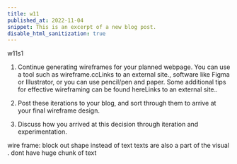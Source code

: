 ```yaml
---
title: w11
published_at: 2022-11-04
snippet: This is an excerpt of a new blog post.
disable_html_sanitization: true
---
```

w11s1
1. Continue generating wireframes for your planned webpage. You can use a tool such as wireframe.ccLinks to an external site., software like Figma or Illustrator, or you can use pencil/pen and paper. Some additional tips for effective wireframing can be found hereLinks to an external site.. 

2. Post these iterations to your blog, and sort through them to arrive at your final wireframe design.

3. Discuss how you arrived at this decision through iteration and experimentation. 
 
wire frame:
block out shape instead of text
texts are also a part of the visual . dont have huge chunk of text

